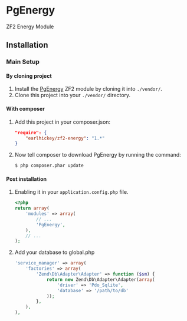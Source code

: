 PgEnergy
============

ZF2 Energy Module

Installation
------------

### Main Setup

#### By cloning project

1. Install the [PgEnergy](https://github.com/earlhickey/PgEnergy) ZF2 module
   by cloning it into `./vendor/`.
2. Clone this project into your `./vendor/` directory.

#### With composer

1. Add this project in your composer.json:

    ```json
    "require": {
        "earlhickey/zf2-energy": "1.*"
    }
    ```

2. Now tell composer to download PgEnergy by running the command:

    ```bash
    $ php composer.phar update
    ```

#### Post installation

1. Enabling it in your `application.config.php` file.

    ```php
    <?php
    return array(
        'modules' => array(
            // ...
            'PgEnergy',
        ),
        // ...
    );
    ```

2. Add your database to global.php

    ```php
    'service_manager' => array(
        'factories' => array(
            'Zend\Db\Adapter\Adapter' => function ($sm) {
                return new Zend\Db\Adapter\Adapter(array(
                    'driver' => 'Pdo_Sqlite',
                    'database' => '/path/to/db'
                ));
            },
        ),
    ),
    ```

